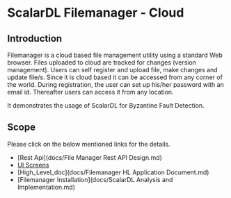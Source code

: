 # ScalarDL Filemanager - Cloud

## Introduction
Filemanager is a cloud based file management utility using a standard Web browser. Files uploaded to cloud are tracked for changes (version management). 
Users can self register and upload file, make changes and update file/s. Since it is cloud based it can be accessed from any corner of the world. 
During registration, the user can set up his/her password with an email id. Thereafter users can access it from any location.

It demonstrates the usage of ScalarDL for Byzantine Fault Detection.
## Scope
Please click on the below mentioned links for the details.
* [Rest Api](docs/File Manager Rest API Design.md)      
* [UI Screens](docs/File_Manager_UI_screens.md)      
* [High_Level_doc](docs/Filemanager HL Application Document.md)      
* [Filemanager Installation](docs/ScalarDL Analysis and Implementation.md)   

